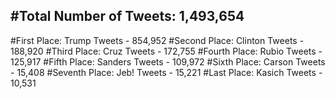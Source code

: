 #Total Number of Tweets: 1,493,654 
---
#First Place: Trump Tweets - 854,952
#Second Place: Clinton Tweets - 188,920
#Third Place: Cruz Tweets - 172,755
#Fourth Place: Rubio Tweets - 125,917
#Fifth Place: Sanders Tweets - 109,972
#Sixth Place: Carson Tweets - 15,408
#Seventh Place: Jeb! Tweets - 15,221
#Last Place: Kasich Tweets - 10,531
